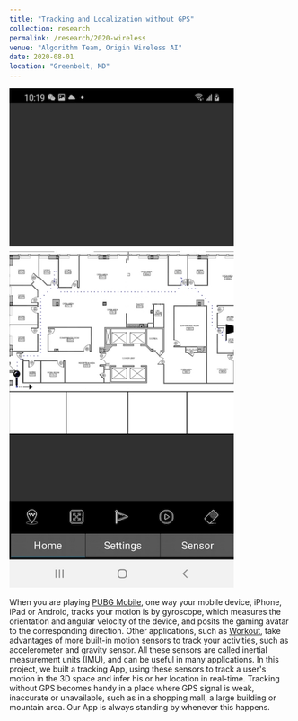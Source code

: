 ```yaml
---
title: "Tracking and Localization without GPS"
collection: research
permalink: /research/2020-wireless
venue: "Algorithm Team, Origin Wireless AI"
date: 2020-08-01
location: "Greenbelt, MD"
---
```


<img src="/projects/p1-tracking.jpg" width="400">

When you are playing [PUBG Mobile](https://www.pubgmobile.com/en-US/), one way your mobile device, iPhone, iPad or Android, tracks your motion is by gyroscope, which measures the orientation and angular velocity of the device, and posits the gaming avatar to the corresponding direction. Other applications, such as [Workout](https://support.apple.com/en-us/HT204523), take advantages of more built-in motion sensors to track your activities, such as accelerometer and gravity sensor. All these sensors are called inertial measurement units (IMU), and can be useful in many applications. In this project, we built a tracking App, using these sensors to track a user's motion in the 3D space and infer his or her location in real-time. Tracking without GPS becomes handy in a place where GPS signal is weak, inaccurate or unavailable, such as in a shopping mall, a large building or mountain area. Our App is always standing by whenever this happens.